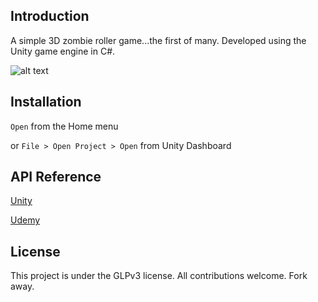 ## Introduction

A simple 3D zombie roller game...the first of many. Developed using the Unity game engine in C#. 

![alt text](https://i.imgur.com/DrypJ39.png, "Game Screenshot")

## Installation

`Open` from the Home menu

or `File > Open Project > Open` from Unity Dashboard 

## API Reference

[Unity](https://docs.unity3d.com/Manual/index.html)

[Udemy](https://www.udemy.com/devslopes-unity3d/)

## License

This project is under the GLPv3 license. All contributions welcome. Fork away.  
